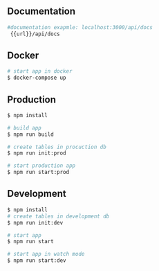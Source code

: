 ## Documentation

```bash
#documentation exapmle: localhost:3000/api/docs
 {{url}}/api/docs
```

## Docker

```bash
# start app in docker
$ docker-compose up
```

## Production

```bash
$ npm install

# build app
$ npm run build

# create tables in procuction db
$ npm run init:prod

# start production app
$ npm run start:prod
```

## Development

```bash
$ npm install
# create tables in development db
$ npm run init:dev

# start app
$ npm run start

# start app in watch mode
$ npm run start:dev
```
